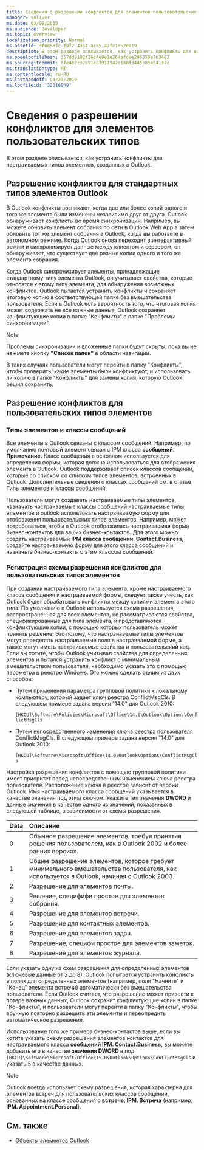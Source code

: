 ```yaml
---
title: Сведения о разрешении конфликтов для элементов пользовательских типов
manager: soliver
ms.date: 03/09/2015
ms.audience: Developer
ms.topic: overview
localization_priority: Normal
ms.assetid: 3f0853fc-f9f2-4314-ac55-47fe1e52d019
description: В этом разделе описывается, как устранить конфликты для настраиваемых типов элементов, созданных в Outlook.
ms.openlocfilehash: 357dd9182f26c4e9e1e264afdee296859e7b3483
ms.sourcegitcommit: 8fe462c32b91c87911942c188f3445e85a54137c
ms.translationtype: MT
ms.contentlocale: ru-RU
ms.lasthandoff: 04/23/2019
ms.locfileid: "32316949"
---
```

# <a name="about-conflict-resolution-for-custom-item-types"></a>Сведения о разрешении конфликтов для элементов пользовательских типов

В этом разделе описывается, как устранить конфликты для настраиваемых типов элементов, созданных в Outlook.
  
## <a name="conflict-resolution-for-standard-outlook-item-types"></a>Разрешение конфликтов для стандартных типов элементов Outlook

В Outlook конфликты возникают, когда две или более копий одного и того же элемента были изменены независимо друг от друга. Outlook обнаруживает конфликты во время синхронизации. Например, вы можете обновить элемент собрания по сети в Outlook Web App а затем обновить тот же элемент собрания в Outlook, когда вы работаете в автономном режиме. Когда Outlook снова переходит в интерактивный режим и синхронизирует данные между клиентом и сервером, он обнаруживает, что существует две разные копии одного и того же элемента собрания.
  
Когда Outlook синхронизирует элементы, принадлежащие стандартному типу элемента Outlook, он учитывает свойства, которые относятся к этому типу элемента, для обнаружения возможных конфликтов. Outlook пытается устранить конфликты и сохраняет итоговую копию в соответствующей папке без вмешательства пользователя. Если в Outlook есть вероятность того, что итоговая копия может содержать не все важные данные, Outlook сохраняет конфликтующие копии в папке "Конфликты" в папке "Проблемы синхронизации". 
  
> [!NOTE]
> Проблемы синхронизации и вложенные папки будут скрыты, пока вы не нажмете кнопку **"Список папок"** в области навигации. 
  
В таких случаях пользователи могут перейти в папку "Конфликты", чтобы проверить, какие элементы были конфликтуют, и использовать ли копию в папке "Конфликты" для замены копии, которую Outlook решил сохранить.
  
## <a name="conflict-resolution-for-custom-item-types"></a>Разрешение конфликтов для пользовательских типов элементов

### <a name="item-types-and-message-classes"></a>Типы элементов и классы сообщений
  
Все элементы в Outlook связаны с классом сообщений. Например, по умолчанию почтовый элемент связан с IPM класса **сообщений. Примечание.** Класс сообщения в основном используется для определения формы, которая должна использоваться для отображения элемента в Outlook. Outlook поддерживает список классов сообщений, которые со списком со списком типов элементов, встроенных в Outlook. Дополнительные сведения о классах сообщений см. в статье [Типы элементов и классы сообщений](https://msdn.microsoft.com/library/15b709cc-7486-b6c7-88a3-4a4d8e0ab292%28Office.15%29.aspx). 
  
Пользователи могут создавать настраиваемые типы элементов, назначать настраиваемые классы сообщений настраиваемые типы элементов и outlook использовать настраиваемую форму для отображения пользовательских типов элементов. Например, может потребоваться, чтобы в Outlook отображалась настраиваемая форма бизнес-контактов для ваших бизнес-контактов. Для этого можно создать настраиваемый **IPM класса сообщений. Contact.Business**, создайте настраиваемую форму для этого класса сообщений и назначьте бизнес-контакты с этим классом сообщений. 
  
### <a name="registering-a-conflict-resolution-scheme-for-custom-item-types"></a>Регистрация схемы разрешения конфликтов для пользовательских типов элементов
  
При создании настраиваемого типа элемента, кроме настраиваемого класса сообщения и настраиваемой формы, следует также учесть, как Outlook будет обрабатывать конфликты между копиями элемента этого типа. По умолчанию в Outlook используется схема разрешения, распространенная для всех элементов, не рассматриваются свойства, спецификированные для типа элемента, и представляются конфликтующие копии, с помощью которых пользователь может принять решение. Это потому, что настраиваемые типы элементов могут определять настраиваемые поля в настраиваемой форме, а также могут иметь настраиваемые свойства и пользовательский код. Если вы хотите, чтобы Outlook учитывал свойства для определенных элементов и пытался устранить конфликт с минимальным вмешательством пользователя, необходимо указать это с помощью параметра в реестре Windows. Это можно сделать одним из двух способов: 
  
- Путем применения параметра групповой политики к локальному компьютеру, который задает ключ реестра ConflictMsgCls. В следующем примере задана версия "14.0" для Outlook 2010: 
  
   `[HKCU]\Software\Policies\Microsoft\Office\14.0\Outlook\Options\ConflictMsgCls`
    
- Путем непосредственного изменения ключа реестра пользователя ConflictMsgCls. В следующем примере задана версия "14.0" для Outlook 2010: 
  
   `[HKCU]\Software\Microsoft\Office\14.0\Outlook\Options\ConflictMsgCls`
    
Настройка разрешения конфликтов с помощью групповой политики имеет приоритет перед непосредственным изменением ключа реестра пользователя. Расположение ключа в реестре зависит от версии Outlook. Имя настраиваемого класса сообщений указывается в качестве значения под этим ключом. Укажите тип значения **DWORD** и данные значения в качестве одного из значений, показанных в следующей таблице, в зависимости от схемы разрешения. 
  
|Data  | Описание  |
|:-----|:-----|
|0  <br/> |Обычное разрешение элементов, требуя принятия решения пользователем, как в Outlook 2002 и более ранних версиях.  <br/> |
|1   <br/> |Общее разрешение элементов, которое требует минимального вмешательства пользователя, как используется в Outlook, начиная с Outlook 2003.  <br/> |
|2   <br/> |Разрешение для элементов почты.  <br/> |
|3   <br/> |Решение, специфифи простое для элементов собрания.  <br/> |
|4   <br/> |Разрешение для элементов встречи.  <br/> |
|5   <br/> |Разрешение для контактных элементов.  <br/> |
|6   <br/> |Разрешение для элементов задач.  <br/> |
|7   <br/> |Разрешение, специфи простое для элементов заметок.  <br/> |
|8   <br/> |Разрешение для элементов журнала.  <br/> |
   
Если указать одну из схем разрешения для определенных элементов (ключевые данные от 2 до 8),  Outlook попытается устранить конфликты в полях для определенных элементов (например,  поля "Начните" и "Конец" элемента встречи) автоматически без вмешательства пользователя. Если Outlook считает, что разрешение может привести к потере важных данных, Outlook сохранит конфликтующие копии в папке "Конфликты", и пользователи могут перейти в папку "Конфликты", чтобы вручную повторно разрешить эти элементы и переопредить автоматическое разрешение. 
  
Использование того же примера бизнес-контактов выше, если вы хотите указать схему разрешения элементов контактов для настраиваемого класса **сообщений IPM. Contact.Business,** вы можете добавить его в качестве **значения DWORD** в под  `[HKCU]\Software\Microsoft\Office\15.0\Outlook\Options\ConflictMsgCls` и указать 5 в качестве данных. 
  
> [!NOTE]
> Outlook всегда использует схему разрешения, которая характерна для элементов встреч для пользовательских классов сообщений, основанных на классе сообщения о **встрече, IPM. Встреча** (например, **IPM. Appointment.Personal**). 
  
## <a name="see-also"></a>См. также

- [Объекты элементов Outlook](https://msdn.microsoft.com/library/6ea4babf-facf-4018-ef5a-4a484e55153a%28Office.15%29.aspx)

